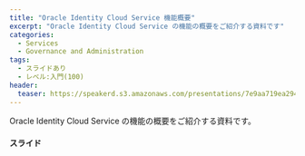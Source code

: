 ```yaml
---
title: "Oracle Identity Cloud Service 機能概要"
excerpt: "Oracle Identity Cloud Service の機能の概要をご紹介する資料です"
categories:
  - Services
  - Governance and Administration
tags:
  - スライドあり
  - レベル:入門(100)
header:
  teaser: https://speakerd.s3.amazonaws.com/presentations/7e9aa719ea294cba989be5ecf15b0955/slide_0.jpg
---
```


Oracle Identity Cloud Service の機能の概要をご紹介する資料です。


#### スライド

<div style="max-width:768px">

<!-- Speakerdeckから Embeded リンクを取得して貼り付け (ここから) -->
<script async class="speakerdeck-embed" data-id="7e9aa719ea294cba989be5ecf15b0955" data-ratio="1.77777777777778" src="//speakerdeck.com/assets/embed.js"></script>
<!-- Speakerdeckから Embeded リンクを取得して貼り付け (ここまで) -->

</div>
